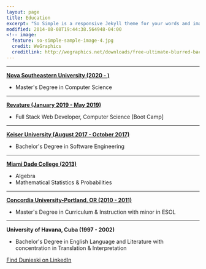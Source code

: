 ```yaml
---
layout: page
title: Education
excerpt: "So Simple is a responsive Jekyll theme for your words and images."
modified: 2014-08-08T19:44:38.564948-04:00
<!-- image:
  feature: so-simple-sample-image-4.jpg
  credit: WeGraphics
  creditlink: http://wegraphics.net/downloads/free-ultimate-blurred-background-pack/ -->
---
```


<!--Looking for a simple, responsive, theme for your Jekyll powered blog? Well look no further. Here be **So Simple Theme**, the follow up to [**Minimal Mistakes**](http://mmistakes.github.io/minimal-mistakes) --- by designer slash illustrator [Michael Rose](http://mademistakes.com).-->

<hr/>

 [**Nova Southeastern University (2020 - )**](https://www.nova.edu)
   * Master's Degree in Computer Science
 <hr/>
   
 [**Revature (January 2019 - May 2019)**](https://revature.com)
   * Full Stack Web Developer, Computer Science [Boot Camp]
 <hr/>
 
 [**Keiser University (August 2017 - October 2017)**](https://www.keiseruniversity.edu)
   * Bachelor's Degree in Software Engineering
 <hr/>
 
 [**Miami Dade College (2013)**](https://www.mdc.edu)
   * Algebra
   * Mathematical Statistics & Probabilities
 <hr/>
  
  [**Concordia University-Portland, OR (2010 - 2011)**](https://www.cu-portland.edu)
   * Master's Degree in Curriculum & Instruction with minor in ESOL
  <hr/>
  
  **University of Havana, Cuba (1997 - 2002)**
   * Bachelor's Degree in English Language and Literature with concentration in Translation & Interpretation

<a markdown="0" href="https://www.linkedin.com/in/dunieski-otano-80249a152/" class="btn">Find Dunieski on LinkedIn</a>

[^1]: Example: *domain.com/category-name/post-title*
